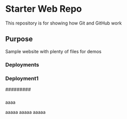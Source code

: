 # Starter Web Repo

This repository is for showing how Git and GitHub work

## Purpose

Sample website with plenty of files for demos

### Deployments
### Deployment1
#########
#####
aaaa

aaaaa
aaaaa
aaaaa
